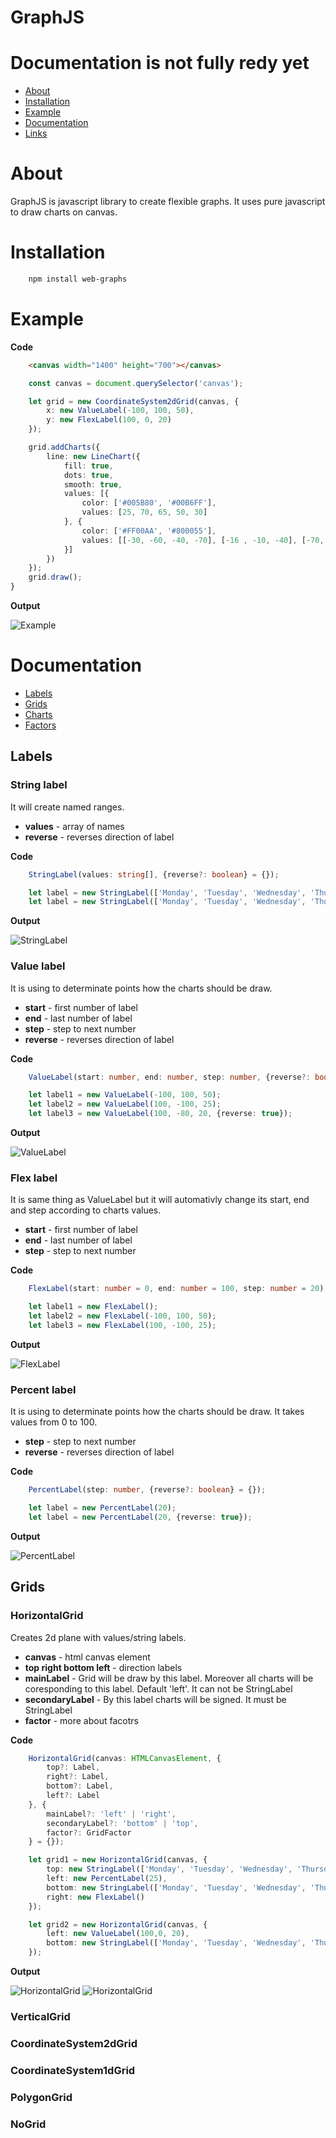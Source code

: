 # GraphJS
# Documentation is not fully redy yet

* [About](#about)
* [Installation](#installation)
* [Example](#example)
* [Documentation](#documentation)
* [Links](#)

<h1 id="about">About</h1>

GraphJS is javascript library to create flexible graphs. It uses pure javascript to draw charts on canvas.

<h1 id="installation">Installation</h1>

```bash
    npm install web-graphs
```

<h1 id="example">Example</h1>

**Code**

```HTML
    <canvas width="1400" height="700"></canvas>
```

```typescript
    const canvas = document.querySelector('canvas');

    let grid = new CoordinateSystem2dGrid(canvas, {
        x: new ValueLabel(-100, 100, 50),
        y: new FlexLabel(100, 0, 20)
    });

    grid.addCharts({
        line: new LineChart({
            fill: true,
            dots: true,
            smooth: true,
            values: [{
                color: ['#005B80', '#00B6FF'],
                values: [25, 70, 65, 50, 30]
            }, {
                color: ['#FF00AA', '#800055'],
                values: [[-30, -60, -40, -70], [-16 , -10, -40], [-70, -65, -65, -100, -90], [-70, -75, -85], -70]
            }]
        })
    });
    grid.draw();
}
```

**Output**

![Example](./img/example.png)

<h1 id="documentation">Documentation</h1>


* [Labels](#)
* [Grids](#)
* [Charts](#)
* [Factors](#)

## Labels

### **String label**
It will create named ranges.

* **values** - array of names
* **reverse** - reverses direction of label

**Code**
```typescript
    StringLabel(values: string[], {reverse?: boolean} = {});

    let label = new StringLabel(['Monday', 'Tuesday', 'Wednesday', 'Thursday', 'Friday', 'Saturday', 'Sunday']);
    let label = new StringLabel(['Monday', 'Tuesday', 'Wednesday', 'Thursday', 'Friday', 'Saturday', 'Sunday'], {reverse: true});
```

**Output**

![StringLabel](./img/string-label.png)

### **Value label**
It is using to determinate points how the charts should be draw.

* **start** - first number of label
* **end** - last number of label
* **step** - step to next number
* **reverse** - reverses direction of label

**Code**
```typescript
    ValueLabel(start: number, end: number, step: number, {reverse?: boolean} = {});

    let label1 = new ValueLabel(-100, 100, 50);
    let label2 = new ValueLabel(100, -100, 25);
    let label3 = new ValueLabel(100, -80, 20, {reverse: true});
```

**Output**

![ValueLabel](./img/value-label.png)

### **Flex label**
It is same thing as ValueLabel but it will automativly change its start, end and step according to charts values.

* **start** - first number of label
* **end** - last number of label
* **step** - step to next number

**Code**
```typescript
    FlexLabel(start: number = 0, end: number = 100, step: number = 20);

    let label1 = new FlexLabel();
    let label2 = new FlexLabel(-100, 100, 50);
    let label3 = new FlexLabel(100, -100, 25);
```

**Output**

![FlexLabel](./img/value-label.png)

### **Percent label**
It is using to determinate points how the charts should be draw. It takes values from 0 to 100.

* **step** - step to next number
* **reverse** - reverses direction of label

**Code**
```typescript
    PercentLabel(step: number, {reverse?: boolean} = {});

    let label = new PercentLabel(20);
    let label = new PercentLabel(20, {reverse: true});
```

**Output**

![PercentLabel](./img/percent-label.png)

## Grids

### HorizontalGrid

Creates 2d plane with values/string labels.

* **canvas** - html canvas element
* **top right bottom left** - direction labels
* **mainLabel** - Grid will be draw by this label. Moreover all charts will be coresponding to this label. Default 'left'. It can not be StringLabel
* **secondaryLabel** - By this label charts will be signed. It must be StringLabel
* **factor** - <a>more about facotrs</a>

**Code**
```typescript
    HorizontalGrid(canvas: HTMLCanvasElement, {
        top?: Label,
        right?: Label,
        bottom?: Label,
        left?: Label
    }, {
        mainLabel?: 'left' | 'right',
        secondaryLabel?: 'bottom' | 'top',
        factor?: GridFactor
    } = {});

    let grid1 = new HorizontalGrid(canvas, {
        top: new StringLabel(['Monday', 'Tuesday', 'Wednesday', 'Thursday', 'Friday', 'Saturday', 'Sunday'], {reverse: true}),
        left: new PercentLabel(25),
        bottom: new StringLabel(['Monday', 'Tuesday', 'Wednesday', 'Thursday', 'Friday', 'Saturday', 'Sunday']),
        right: new FlexLabel()
    });

    let grid2 = new HorizontalGrid(canvas, {
        left: new ValueLabel(100,0, 20),
        bottom: new StringLabel(['Monday', 'Tuesday', 'Wednesday', 'Thursday', 'Friday', 'Saturday', 'Sunday']),
    });
```

**Output**

<!-- <section class="img-box"> -->
![HorizontalGrid](./img/horizontal-grid1.png)
![HorizontalGrid](./img/horizontal-grid2.png)
<!-- </section> -->
### VerticalGrid
### CoordinateSystem2dGrid
### CoordinateSystem1dGrid
### PolygonGrid
### NoGrid 